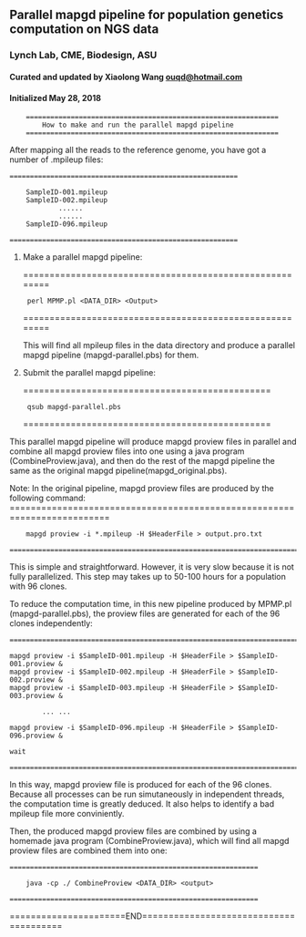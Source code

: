 ## Parallel mapgd pipeline for population genetics computation on NGS data
### Lynch Lab, CME, Biodesign, ASU 
#### Curated and updated by Xiaolong Wang <ouqd@hotmail.com>
#### Initialized May 28, 2018

		==============================================================
			How to make and run the parallel mapgd pipeline  
		==============================================================
		
After mapping all the reads to the reference genome, you have got a number of .mpileup files: 

	========================================================
	
		SampleID-001.mpileup
		SampleID-002.mpileup
				......
				......
		SampleID-096.mpileup
		
	========================================================

1. Make a parallel mapgd pipeline: 

	========================================================
	
		perl MPMP.pl <DATA_DIR> <Output>
		
	========================================================
	
	This will find all mpileup files in the data directory and produce a parallel mapgd pipeline (mapgd-parallel.pbs) for them.

2. Submit the parallel mapgd pipeline:

	===============================================

		qsub mapgd-parallel.pbs
		
	===============================================
	
This parallel mapgd pipeline will produce mapgd proview files in parallel and combine all mapgd proview files into one using a java program (CombineProview.java), and then do the rest of the mapgd pipeline the same as the original mapgd pipeline(mapgd_original.pbs).

Note: 
In the original pipeline, mapgd proview files are produced by the following command:
	=========================================================================
 
		mapgd proview -i *.mpileup -H $HeaderFile > output.pro.txt 
		
 	=========================================================================

This is simple and straightforward. However, it is very slow because it is not fully parallelized. This step may takes up to 50-100 hours for a population with 96 clones. 

To reduce the computation time, in this new pipeline produced by MPMP.pl (mapgd-parallel.pbs), the proview files are generated for each of the 96 clones independently:
 
	========================================================================
	
	mapgd proview -i $SampleID-001.mpileup -H $HeaderFile > $SampleID-001.proview &
	mapgd proview -i $SampleID-002.mpileup -H $HeaderFile > $SampleID-002.proview &
	mapgd proview -i $SampleID-003.mpileup -H $HeaderFile > $SampleID-003.proview &
	
			... ...
			
	mapgd proview -i $SampleID-096.mpileup -H $HeaderFile > $SampleID-096.proview &
	
	wait
	
	========================================================================

In this way, mapgd proview file is produced for each of the 96 clones. Because all processes can be run simutaneously in independent threads, the computation time is greatly deduced. It also helps to identify a bad mpileup file more conviniently.

Then, the produced mapgd proview files are combined by using a homemade java program (CombineProview.java), which will find all mapgd proview files are combined them into one:

	=============================================================
	
		java -cp ./ CombineProview <DATA_DIR> <output>
		
	=============================================================
	
		
======================END=======================================
